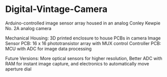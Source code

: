 # Digital-Vintage-Camera
Arduino-controlled image sensor array housed in an analog Conley Kewpie No. 2A analog camera

Mechanical Housing: 3D printed enclosure to house PCBs in camera
Image Sensor PCB: 16 x 16 phototransistor array with MUX control
Controller PCB: MCU with ADC for image data processing 

Future Versions: More optical sensors for higher resolution, Better ADC with RAM for instant image capture, and electronics to automatically move aperture dial
